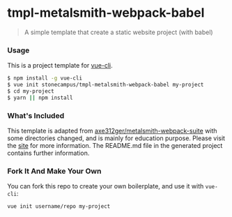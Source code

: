 # tmpl-metalsmith-webpack-babel

> A simple template that create a static website project (with babel)

### Usage

This is a project template for [vue-cli](https://github.com/vuejs/vue-cli).

``` bash
$ npm install -g vue-cli
$ vue init stonecampus/tmpl-metalsmith-webpack-babel my-project
$ cd my-project
$ yarn || npm install
```

### What's Included

This template is adapted from [axe312ger/metalsmith-webpack-suite](https://github.com/axe312ger/metalsmith-webpack-suite) with some directories changed, and is mainly for education purpose. Please visit the [site](https://github.com/axe312ger/metalsmith-webpack-suite) for more information. The README.md file in the generated project contains further information.

### Fork It And Make Your Own

You can fork this repo to create your own boilerplate, and use it with `vue-cli`:

``` bash
vue init username/repo my-project
```
